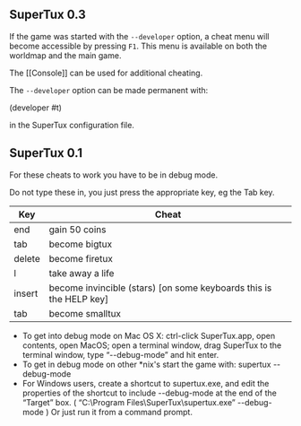 SuperTux 0.3
------------

If the game was started with the `--developer` option, a cheat menu
will become accessible by pressing `F1`. This menu is available on
both the worldmap and the main game.

The [[Console]] can be used for additional cheating.

The `--developer` option can be made permanent with:

  (developer #t)

in the SuperTux configuration file.


SuperTux 0.1
------------

For these cheats to work you have to be in debug mode.

Do not type these in, you just press the appropriate key, eg the Tab key.

| Key    | Cheat                                                                |
|--------|----------------------------------------------------------------------|
| end    | gain 50 coins                                                        |
| tab    | become bigtux                                                        |
| delete | become firetux                                                       |
| l      | take away a life                                                     |
| insert | become invincible (stars) \[on some keyboards this is the HELP key\] |
| tab    | become smalltux                                                      |

-   To get into debug mode on Mac OS X: ctrl-click SuperTux.app, open contents, open MacOS; open a terminal window, drag SuperTux to the terminal window, type “--debug-mode” and hit enter.
-   To get in debug mode on other \*nix's start the game with: supertux --debug-mode
-   For Windows users, create a shortcut to supertux.exe, and edit the properties of the shortcut to include --debug-mode at the end of the “Target” box. ( “C:\\Program Files\\SuperTux\\supertux.exe” --debug-mode )
    Or just run it from a command prompt.
